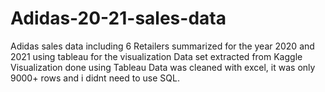 # Adidas-20-21-sales-data
Adidas sales data including 6 Retailers summarized for the year 2020 and 2021 using tableau for the visualization
Data set extracted from Kaggle
Visualization done using Tableau
Data was cleaned with excel, it was only 9000+ rows and i didnt need to use SQL.
